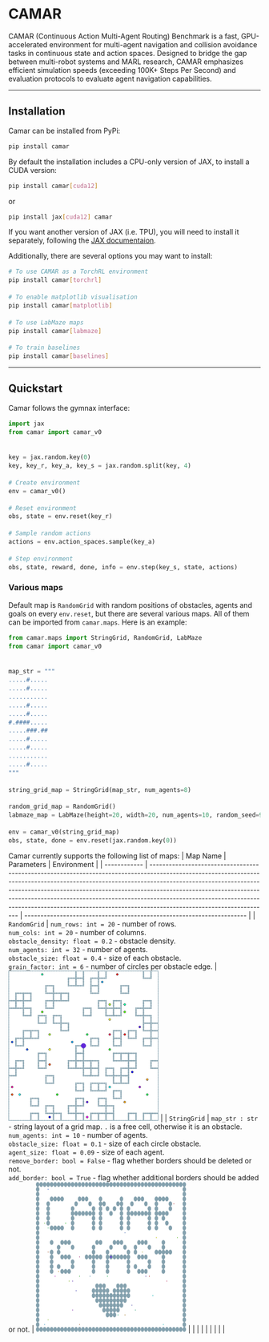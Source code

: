 # CAMAR

CAMAR (Continuous Action Multi-Agent Routing) Benchmark is a fast, GPU-accelerated environment for multi-agent navigation and collision avoidance tasks in continuous state and action spaces. Designed to bridge the gap between multi-robot systems and MARL research, CAMAR emphasizes efficient simulation speeds (exceeding 100K+ Steps Per Second) and evaluation protocols to evaluate agent navigation capabilities.

---

## Installation

Camar can be installed from PyPi:

```bash
pip install camar
```

By default the installation includes a CPU-only version of JAX, to install a CUDA version:

```bash
pip install camar[cuda12]
```
or

```bash
pip install jax[cuda12] camar
```

If you want another version of JAX (i.e. TPU), you will need to install it separately, following the [JAX documentaion](https://docs.jax.dev/en/latest/installation.html).

Additionally, there are several options you may want to install:
```bash
# To use CAMAR as a TorchRL environment
pip install camar[torchrl]

# To enable matplotlib visualisation
pip install camar[matplotlib]

# To use LabMaze maps
pip install camar[labmaze]

# To train baselines
pip install camar[baselines]
```

---

## Quickstart

Camar follows the gymnax interface:
```python
import jax
from camar import camar_v0


key = jax.random.key(0)
key, key_r, key_a, key_s = jax.random.split(key, 4)

# Create environment
env = camar_v0()

# Reset environment
obs, state = env.reset(key_r)

# Sample random actions
actions = env.action_spaces.sample(key_a)

# Step environment
obs, state, reward, done, info = env.step(key_s, state, actions)
```

### Various maps
Default map is `RandomGrid` with random positions of obstacles, agents and goals on every `env.reset`, but there are several various maps. All of them can be imported from `camar.maps`. Here is an example:
```python
from camar.maps import StringGrid, RandomGrid, LabMaze
from camar import camar_v0


map_str = """
.....#.....
.....#.....
...........
.....#.....
.....#.....
#.####.....
.....###.##
.....#.....
.....#.....
...........
.....#.....
"""

string_grid_map = StringGrid(map_str, num_agents=8)

random_grid_map = RandomGrid()
labmaze_map = LabMaze(height=20, width=20, num_agents=10, random_seed=911) # TODO

env = camar_v0(string_grid_map)
obs, state, done = env.reset(jax.random.key(0))
```

Camar currently supports the following list of maps:
| Map Name     | Parameters                                                                                                                                                                                                                                                                                                                                                                                                                                  | Environment                                                           |
| ------------ | ------------------------------------------------------------------------------------------------------------------------------------------------------------------------------------------------------------------------------------------------------------------------------------------------------------------------------------------------------------------------------------------------------------------------------------------- | --------------------------------------------------------------------- |
| `RandomGrid` | `num_rows: int = 20` - number of rows.<br>`num_cols: int = 20` - number of columns.<br>`obstacle_density: float = 0.2` - obstacle density.<br>`num_agents: int = 32` - number of agents.<br>`obstacle_size: float = 0.4` - size of each obstacle.<br>`grain_factor: int = 6` - number of circles per obstacle edge.                                                              | <img src="images/random_grid_default.svg" width="300" height="300" /> |
| `StringGrid` | `map_str : str` - string layout of a grid map. `.` is a free cell, otherwise it is an obstacle. <br>`num_agents: int = 10` - number of agents.<br>`obstacle_size: float = 0.1` - size of each circle obstacle.<br>`agent_size: float = 0.09` - size of each agent.<br>`remove_border: bool = False` - flag whether borders should be deleted or not.<br>`add_border: bool = True` - flag whether additional borders should be added or not. | <img src="images/string_grid_camar.svg" width="300" height="300" />   |
|              |                                                                                                                                                                                                                                                                                                                                                                                                                                             |                                                                       |
|              |                                                                                                                                                                                                                                                                                                                                                                                                                                             |                                                                       |


